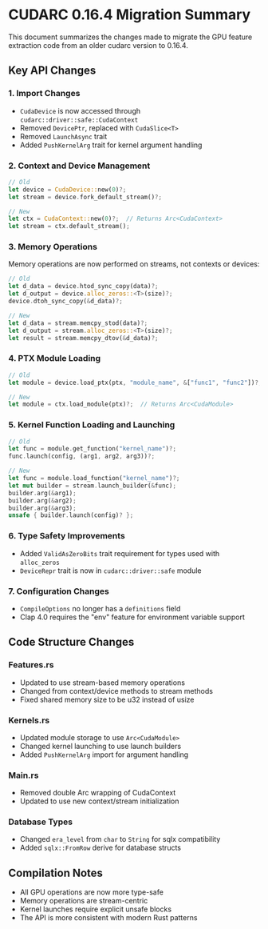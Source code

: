 # CUDARC 0.16.4 Migration Summary

This document summarizes the changes made to migrate the GPU feature extraction code from an older cudarc version to 0.16.4.

## Key API Changes

### 1. Import Changes
- `CudaDevice` is now accessed through `cudarc::driver::safe::CudaContext`
- Removed `DevicePtr`, replaced with `CudaSlice<T>`
- Removed `LaunchAsync` trait
- Added `PushKernelArg` trait for kernel argument handling

### 2. Context and Device Management
```rust
// Old
let device = CudaDevice::new(0)?;
let stream = device.fork_default_stream()?;

// New
let ctx = CudaContext::new(0)?;  // Returns Arc<CudaContext>
let stream = ctx.default_stream();
```

### 3. Memory Operations
Memory operations are now performed on streams, not contexts or devices:

```rust
// Old
let d_data = device.htod_sync_copy(data)?;
let d_output = device.alloc_zeros::<T>(size)?;
device.dtoh_sync_copy(&d_data)?;

// New
let d_data = stream.memcpy_stod(data)?;
let d_output = stream.alloc_zeros::<T>(size)?;
let result = stream.memcpy_dtov(&d_data)?;
```

### 4. PTX Module Loading
```rust
// Old
let module = device.load_ptx(ptx, "module_name", &["func1", "func2"])?;

// New
let module = ctx.load_module(ptx)?;  // Returns Arc<CudaModule>
```

### 5. Kernel Function Loading and Launching
```rust
// Old
let func = module.get_function("kernel_name")?;
func.launch(config, (arg1, arg2, arg3))?;

// New
let func = module.load_function("kernel_name")?;
let mut builder = stream.launch_builder(&func);
builder.arg(&arg1);
builder.arg(&arg2);
builder.arg(&arg3);
unsafe { builder.launch(config)? };
```

### 6. Type Safety Improvements
- Added `ValidAsZeroBits` trait requirement for types used with `alloc_zeros`
- `DeviceRepr` trait is now in `cudarc::driver::safe` module

### 7. Configuration Changes
- `CompileOptions` no longer has a `definitions` field
- Clap 4.0 requires the "env" feature for environment variable support

## Code Structure Changes

### Features.rs
- Updated to use stream-based memory operations
- Changed from context/device methods to stream methods
- Fixed shared memory size to be u32 instead of usize

### Kernels.rs
- Updated module storage to use `Arc<CudaModule>`
- Changed kernel launching to use launch builders
- Added `PushKernelArg` import for argument handling

### Main.rs
- Removed double Arc wrapping of CudaContext
- Updated to use new context/stream initialization

### Database Types
- Changed `era_level` from `char` to `String` for sqlx compatibility
- Added `sqlx::FromRow` derive for database structs

## Compilation Notes
- All GPU operations are now more type-safe
- Memory operations are stream-centric
- Kernel launches require explicit unsafe blocks
- The API is more consistent with modern Rust patterns